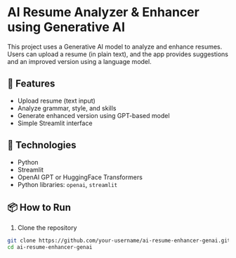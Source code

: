 # AI Resume Analyzer & Enhancer using Generative AI

This project uses a Generative AI model to analyze and enhance resumes. Users can upload a resume (in plain text), and the app provides suggestions and an improved version using a language model.

## 🔧 Features
- Upload resume (text input)
- Analyze grammar, style, and skills
- Generate enhanced version using GPT-based model
- Simple Streamlit interface

## 🚀 Technologies
- Python
- Streamlit
- OpenAI GPT or HuggingFace Transformers
- Python libraries: `openai`, `streamlit`

## 📦 How to Run

1. Clone the repository
```bash
git clone https://github.com/your-username/ai-resume-enhancer-genai.git
cd ai-resume-enhancer-genai
